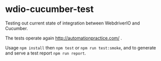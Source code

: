 # wdio-cucumber-test

Testing out current state of integration between WebdriverIO and Cucumber.

The tests operate again http://automationpractice.com/ .

Usage `npm install` then `npm test` or `npm run test:smoke`, and to generate and serve a test report `npm run report`.
